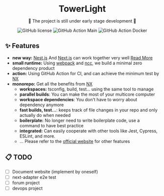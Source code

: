 <div align="center">
  <h1 style="margin: 0;">TowerLight</h1>
  <p>🚧 The project is still under early stage development 🚧</p>
  <p>
    <img src="https://img.shields.io/badge/license-MIT-blue.svg?style=flat-square" alt="GitHub license">
    <img src="https://github.com/skywalker512/towerlight/workflows/main/badge.svg" alt="GitHub Action Main">
    <img src="https://github.com/skywalker512/towerlight/workflows/docker/badge.svg" alt="GitHub Action Docker">
  </p>
</div>

## ✨ Features

- **new way:** [Nest.js](https://nestjs.com/)
  And [Next.js](https://nextjs.org/)  can work together very
  well [Read More](libs/next-adapter/README.md)
- **small runtime:** Using [webpack](https://webpack.js.org/)
  and [ncc](https://github.com/vercel/ncc), we build a minimal zero dependency
  product
- **action:** Using GitHub Action for CI, and can achieve the minimum test
  by [NX](https://nx.dev/)
- **monorepo:** Get all the benefits from [NX](https://nx.dev/)
  - **workspaces:** tsconfig, build, test... using the same tool to manage
  - **parallel builds**: You can make the most of your multicore computer
  - **workspace dependencies**: You don't have to worry about dependency
    anymore
  - **fast builds, test...**: keeps track of file changes in your repo and
    only actually do when needed
  - **boilerplate:** No longer need to write boilerplate code, use a command
    to have best practice
  - **integrated:** Can easily cooperate with other tools like Jest, Cypress,
    ESLint, and more.
  - ... Please refer to the [official website](https://nx.dev/) for other
    features

## 📋 TODO

- [ ] Document website (implement by oneself)
- [ ] next-adapter e2e test
- [ ] forum project
- [ ] devops project
